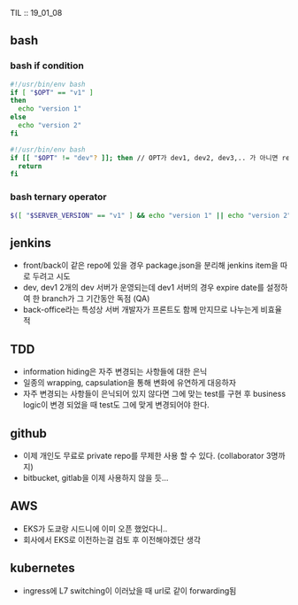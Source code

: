 TIL :: 19_01_08

## bash

### bash if condition
```bash
#!/usr/bin/env bash
if [ "$OPT" == "v1" ]
then
  echo "version 1"
else 
  echo "version 2"
fi
```

```bash
#!/usr/bin/env bash
if [[ "$OPT" != "dev"? ]]; then // OPT가 dev1, dev2, dev3,.. 가 아니면 return
  return
fi
```

### bash ternary operator
```bash
$([ "$SERVER_VERSION" == "v1" ] && echo "version 1" || echo "version 2")
```

## jenkins
- front/back이 같은 repo에 있을 경우 package.json을 분리해 jenkins item을 따로 두려고 시도
- dev, dev1 2개의 dev 서버가 운영되는데 dev1 서버의 경우 expire date를 설정하여 한 branch가 그 기간동안 독점 (QA)
- back-office라는 특성상 서버 개발자가 프론트도 함께 만지므로 나누는게 비효율적 
  
## TDD
- information hiding은 자주 변경되는 사항들에 대한 은닉
- 일종의 wrapping, capsulation을 통해 변화에 유연하게 대응하자
- 자주 변경되는 사항들이 은닉되어 있지 않다면 그에 맞는 test를 구현 후 business logic이 변경 되었을 때 test도 그에 맞게 변경되어야 한다.


## github
- 이제 개인도 무료로 private repo를 무제한 사용 할 수 있다. (collaborator 3명까지)
- bitbucket, gitlab을 이제 사용하지 않을 듯...

## AWS
- EKS가 도쿄랑 시드니에 이미 오픈 했었다니..
- 회사에서 EKS로 이전하는걸 검토 후 이전해야겠단 생각

## kubernetes
- ingress에 L7 switching이 이러났을 때 url로 같이 forwarding됨